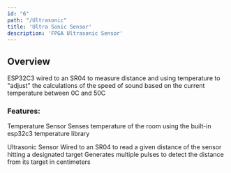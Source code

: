 ```yaml
---
id: "6"
path: "/Ultrasonic"
title: 'Ultra Sonic Sensor'
description: 'FPGA Ultrasonic Sensor'
---
```

## Overview
ESP32C3 wired to an SR04 to measure distance and using temperature to "adjust" the calculations of the speed of sound based on the current temperature between 0C and 50C

### Features:
Temperature Sensor
        Senses temperature of the room using the built-in esp32c3 temperature library
        
Ultrasonic Sensor
        Wired to an SR04 to read a given distance of the sensor hitting a designated target
        Generates multiple pulses to detect the distance from its target in centimeters